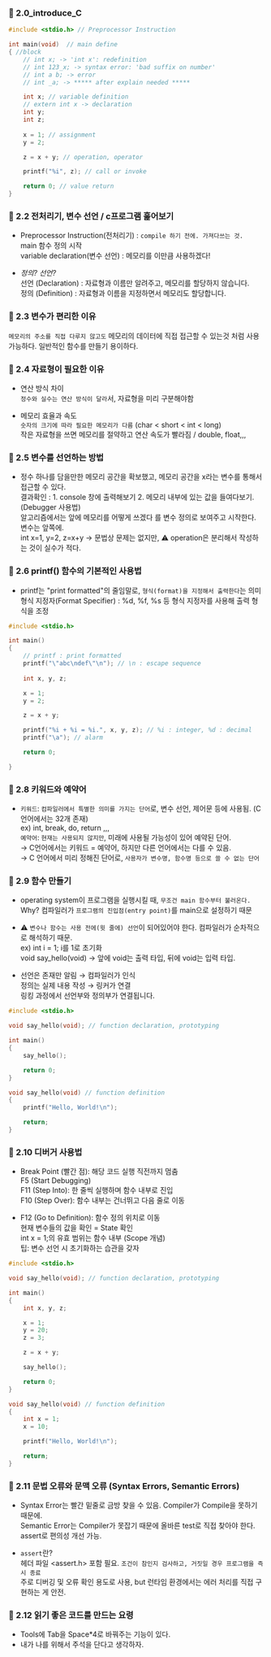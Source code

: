 ### 📌 2.0_introduce_C
``` c
#include <stdio.h> // Preprocessor Instruction

int main(void)  // main define
{ //block
    // int x; -> 'int x': redefinition
    // int 123_x; -> syntax error: 'bad suffix on number'
    // int a b; -> error
    // int _a; -> ***** after explain needed *****

    int x; // variable definition
    // extern int x -> declaration
    int y;
    int z;
    
    x = 1; // assignment
    y = 2;

    z = x + y; // operation, operator

    printf("%i", z); // call or invoke

    return 0; // value return
}
```


### 📌 2.2 전처리기, 변수 선언 / c프로그램 훑어보기
- Preprocessor Instruction(전처리기) : `compile 하기 전에. 가져다쓰는 것.`  
  main 함수 정의 시작  
  variable declaration(변수 선언) : 메모리를 이만큼 사용하겠다!
  
- *정의? 선언?*  
  선언 (Declaration) : 자료형과 이름만 알려주고, 메모리를 할당하지 않습니다.  
  정의 (Definition) : 자료형과 이름을 지정하면서 메모리도 할당합니다.


### 📌 2.3 변수가 편리한 이유
 `메모리의 주소를 직접 다루지 않고도` 메모리의 데이터에 직접 접근할 수 있는것 처럼 사용가능하다. 일반적인 함수를 만들기 용이하다.


### 📌 2.4 자료형이 필요한 이유
- 연산 방식 차이  
  `정수와 실수는 연산 방식이 달라`서, 자료형을 미리 구분해야함

- 메모리 효율과 속도  
  `숫자의 크기에 따라 필요한 메모리가 다름` (char < short < int < long)  
  작은 자료형을 쓰면 메모리를 절약하고 연산 속도가 빨라짐 / double, float,,,


### 📌 2.5 변수를 선언하는 방법
- 정수 하나를 담을만한 메모리 공간을 확보했고, 메모리 공간을 x라는 변수를 통해서 접근할 수 있다.  
  결과확인 : 1. console 창에 출력해보기  2. 메모리 내부에 있는 값을 들여다보기. (Debugger 사용법)  
  알고리즘에서는 앞에 메모리를 어떻게 쓰겠다 를 변수 정의로 보여주고 시작한다. 변수는 앞쪽에.  
  int x=1, y=2, z=x+y -> 문법상 문제는 없지만, ⚠️ operation은 분리해서 작성하는 것이 실수가 적다.

  
### 📌 2.6 printf() 함수의 기본적인 사용법
- printf는 "print formatted"의 줄임말로, `형식(format)을 지정해서 출력한다`는 의미  
  형식 지정자(Format Specifier) : %d, %f, %s 등 형식 지정자를 사용해 출력 형식을 조정
  
``` c
#include <stdio.h>

int main()
{
    // printf : print formatted
    printf("\"abc\ndef\"\n"); // \n : escape sequence
    
    int x, y, z;

    x = 1;
    y = 2;

    z = x + y;

    printf("%i + %i = %i.", x, y, z); // %i : integer, %d : decimal
    printf("\a"); // alarm

    return 0;

}
```


### 📌 2.8 키워드와 예약어
- `키워드`: `컴파일러에서 특별한 의미를 가지는 단어`로, 변수 선언, 제어문 등에 사용됨. (C언어에서는 32개 존재)  
  ex) int, break, do, return ,,,  
  `예약어`: `현재는 사용되지 않지만`, 미래에 사용될 가능성이 있어 예약된 단어.  
  → C언어에서는 키워드 = 예약어, 하지만 다른 언어에서는 다를 수 있음.  
  → C 언어에서 미리 정해진 단어로, `사용자가 변수명, 함수명 등으로 쓸 수 없는 단어`


### 📌 2.9 함수 만들기
- operating system이 프로그램을 실행시킬 때, `무조건 main 함수부터 불러온다.`  
  Why? 컴파일러가 `프로그램의 진입점(entry point)`를 main으로 설정하기 때문

- ⚠️ `변수나 함수는 사용 전에(윗 줄에) 선언`이 되어있어야 한다. 컴파일러가 순차적으로 해석하기 때문.  
  ex) int i = 1; i를 1로 초기화  
  void say_hello(void) -> 앞에 void는 출력 타입, 뒤에 void는 입력 타입.

- 선언은 존재만 알림 → 컴파일러가 인식  
  정의는 실제 내용 작성 → 링커가 연결  
  링킹 과정에서 선언부와 정의부가 연결됩니다.
``` c
#include <stdio.h>

void say_hello(void); // function declaration, prototyping

int main()
{
    say_hello();

    return 0;
}

void say_hello(void) // function definition
{
    printf("Hello, World!\n");

    return;
}
```


### 📌 2.10 디버거 사용법
- Break Point (빨간 점): 해당 코드 실행 직전까지 멈춤  
  F5 (Start Debugging)  
  F11 (Step Into): 한 줄씩 실행하며 함수 내부로 진입  
  F10 (Step Over): 함수 내부는 건너뛰고 다음 줄로 이동
  
- F12 (Go to Definition): 함수 정의 위치로 이동  
  현재 변수들의 값을 확인 = State 확인  
  int x = 1;의 유효 범위는 함수 내부 (Scope 개념)  
  팁: 변수 선언 시 초기화하는 습관을 갖자
  
``` c
#include <stdio.h>

void say_hello(void); // function declaration, prototyping

int main()
{
    int x, y, z;

    x = 1;
    y = 20;
    z = 3;

    z = x + y;

    say_hello(); 

    return 0;
}

void say_hello(void) // function definition
{
    int x = 1;
    x = 10;

    printf("Hello, World!\n");

    return;
}
```


### 📌 2.11 문법 오류와 문맥 오류 (Syntax Errors, Semantic Errors)
- Syntax Error는 빨간 밑줄로 금방 찾을 수 있음. Compiler가 Compile을 못하기 때문에.  
  Semantic Error는 Compiler가 못잡기 때문에 올바른 test로 직접 찾아야 한다. assert로 편의성 개선 가능.

- `assert`란?  
  헤더 파일 <assert.h> 포함 필요. `조건이 참인지 검사하고, 거짓일 경우 프로그램을 즉시 종료`  
  주로 디버깅 및 오류 확인 용도로 사용, but 런타임 환경에서는 에러 처리를 직접 구현하는 게 안전.


### 📌 2.12 읽기 좋은 코드를 만드는 요령
- Tools에 Tab을 Space*4로 바꿔주는 기능이 있다.
- 내가 나를 위해서 주석을 단다고 생각하자.

